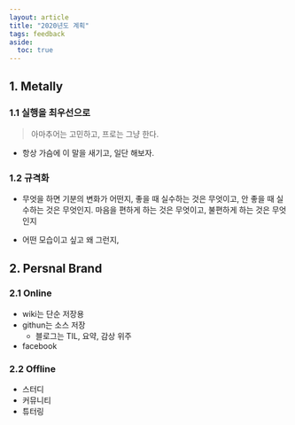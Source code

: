 ```yaml
---
layout: article
title: "2020년도 계획"
tags: feedback
aside:
  toc: true
---
```




## 1. Metally

### 1.1 실행을 최우선으로

> 아마추어는 고민하고, 프로는 그냥 한다.

- 항상 가슴에 이 말을 새기고, 일단 해보자.



### 1.2 규격화

- 무엇을 하면 기분의 변화가 어떤지, 좋을 때 실수하는 것은 무엇이고, 안 좋을 때 실수하는 것은 무엇인지. 마음을 편하게 하는 것은 무엇이고, 불편하게 하는 것은 무엇인지

- 어떤 모습이고 싶고 왜 그런지,



## 2. Persnal Brand

### 2.1 Online

- wiki는 단순 저장용
- githun는 소스 저장
  - 블로그는 TIL, 요약, 감상 위주
- facebook



### 2.2 Offline

- 스터디
- 커뮤니티
- 튜터링